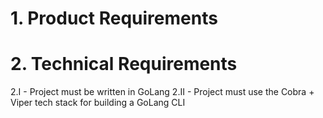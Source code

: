 # 1. Product Requirements

# 2. Technical Requirements

2.I - Project must be written in GoLang
2.II - Project must use the Cobra + Viper tech stack for building a GoLang CLI
